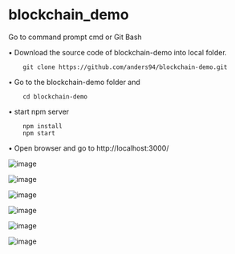 # blockchain_demo

Go to command prompt cmd or Git Bash

•	Download the source code of blockchain-demo into local folder. 
```
    git clone https://github.com/anders94/blockchain-demo.git
```
•	Go to the blockchain-demo folder and 
```
    cd blockchain-demo
```
•	start npm server 
```
    npm install 
    npm start
```
•	Open browser and go to http://localhost:3000/


![image](https://github.com/user-attachments/assets/c54a9404-4b17-4f63-9f55-9ab20bf5124e)


![image](https://github.com/user-attachments/assets/0c53deb3-b295-4b5f-8077-b82def32ba70)


![image](https://github.com/user-attachments/assets/10e6bcd3-a391-453e-9353-34360de8e954)


![image](https://github.com/user-attachments/assets/68365867-7386-4093-8298-116c1e08bcfc)


![image](https://github.com/user-attachments/assets/5aa9e90e-d972-4938-b248-c5e9a5e8489f)


![image](https://github.com/user-attachments/assets/62affa5d-ddbb-403e-b56f-2169c2e330e3)







